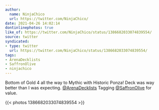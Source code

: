 ```yaml
---
author:
  name: NinjaChico
  url: https://twitter.com/NinjaChico/
date: 2021-04-26 14:02:14
dontinlinephotos: true
like_of: https://twitter.com/NinjaChico/status/1386682033074839554/
source: twitter
syndicated:
- type: twitter
  url: https://twitter.com/NinjaChico/status/1386682033074839554/
tags:
- ArenaDecklists
- SaffronOlive
- ninjachico
---
```


Bottom of Gold 4 all the way to Mythic with Historic Ponza! Deck was way better than I was expecting. [@ArenaDecklists](https://twitter.com/ArenaDecklists/)  Tagging [@SaffronOlive](https://twitter.com/SaffronOlive/) for value. 

{{< photos 1386682033074839554 >}}